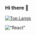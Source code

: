 ### Hi there 👋

[![Top Langs](https://github-readme-stats.vercel.app/api/top-langs/?username=DhrumilShah11&layout=compact)](https://github.com/DhrumilShah11)

<div><img alt=”React” src=”https://img.shields.io/badge/react-%2320232a.svg?style=for-the-badge&logo=react&logoColor=%2361DAFB"/></div>

<!--
**DhrumilShah11/DhrumilShah11** is a ✨ _special_ ✨ repository because its `README.md` (this file) appears on your GitHub profile.

Here are some ideas to get you started:



- 🔭 I’m currently working on ...
- 🌱 I’m currently learning ...
- 👯 I’m looking to collaborate on ...
- 🤔 I’m looking for help with ...
- 💬 Ask me about ...
- 📫 How to reach me: ...
- 😄 Pronouns: ...
- ⚡ Fun fact: ...
-->

